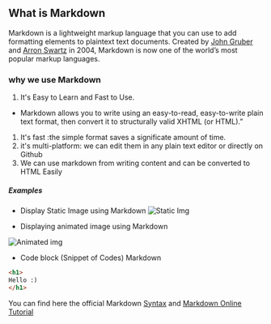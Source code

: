 ## What is Markdown

Markdown is a lightweight markup language that you can use to add formatting elements to plaintext text documents. Created by [John Gruber](https://daringfireball.net/projects/markdown/) and [Arron Swartz](https://www.bing.com/search?q=Aaron+Swartz&filters=sid:%22b645a758-55fb-a2f2-28cc-1a40485b7db4%22) in 2004, Markdown is now one of the world’s most popular markup languages.

### why we use Markdown

   1. It's Easy to Learn and Fast to Use.

* Markdown allows you to write using an easy-to-read, easy-to-write plain text format, then convert it to structurally valid XHTML (or HTML).”

 1. It's fast :the simple format saves a significate amount of time.
 2. it's multi-platform: we can edit them in any plain text editor or directly on Github
 3. We can use markdown from writing content and can be converted to HTML Easily

##### Examples

* Display Static Image using Markdown
  ![Static Img](/exercise-markdown/pexels-pixabay-301920.jpg)

* Displaying animated image using Markdown

![Animated img](https://media.giphy.com/media/diu1F4jUsuUzWewuKO/giphy.gif)

* Code block (Snippet of Codes) Markdown

```html
<h1>
Hello :)
</h1>
```

 You can find here the official Markdown [Syntax](https://daringfireball.net/projects/markdown/syntax) and [Markdown Online Tutorial](https://www.markdowntutorial.com/lesson/1/)
